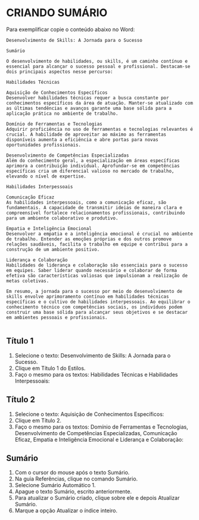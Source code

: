 # CRIANDO SUMÁRIO

Para exemplificar copie o conteúdo abaixo no Word:

```
Desenvolvimento de Skills: A Jornada para o Sucesso

Sumário

O desenvolvimento de habilidades, ou skills, é um caminho contínuo e essencial para alcançar o sucesso pessoal e profissional. Destacam-se dois principais aspectos nesse percurso:

Habilidades Técnicas

Aquisição de Conhecimentos Específicos
Desenvolver habilidades técnicas requer a busca constante por conhecimentos específicos da área de atuação. Manter-se atualizado com as últimas tendências e avanços garante uma base sólida para a aplicação prática no ambiente de trabalho.

Domínio de Ferramentas e Tecnologias
Adquirir proficiência no uso de ferramentas e tecnologias relevantes é crucial. A habilidade de aproveitar ao máximo as ferramentas disponíveis aumenta a eficiência e abre portas para novas oportunidades profissionais.

Desenvolvimento de Competências Especializadas
Além do conhecimento geral, a especialização em áreas específicas aprimora a contribuição individual. Aprofundar-se em competências específicas cria um diferencial valioso no mercado de trabalho, elevando o nível de expertise.

Habilidades Interpessoais

Comunicação Eficaz
As habilidades interpessoais, como a comunicação eficaz, são fundamentais. A capacidade de transmitir ideias de maneira clara e compreensível fortalece relacionamentos profissionais, contribuindo para um ambiente colaborativo e produtivo.

Empatia e Inteligência Emocional
Desenvolver a empatia e a inteligência emocional é crucial no ambiente de trabalho. Entender as emoções próprias e dos outros promove relações saudáveis, facilita o trabalho em equipe e contribui para a construção de um ambiente positivo.

Liderança e Colaboração
Habilidades de liderança e colaboração são essenciais para o sucesso em equipes. Saber liderar quando necessário e colaborar de forma efetiva são características valiosas que impulsionam a realização de metas coletivas.

Em resumo, a jornada para o sucesso por meio do desenvolvimento de skills envolve aprimoramento contínuo em habilidades técnicas específicas e o cultivo de habilidades interpessoais. Ao equilibrar o conhecimento técnico com competências sociais, os indivíduos podem construir uma base sólida para alcançar seus objetivos e se destacar em ambientes pessoais e profissionais.


```

## Título 1

1. Selecione o texto: Desenvolvimento de Skills: A Jornada para o Sucesso.
2. Clique em Título 1 do Estilos.
3. Faço o mesmo para os textos: Habilidades Técnicas e Habilidades Interpessoais:

## Título 2

1. Selecione o texto: Aquisição de Conhecimentos Específicos:
2. Clique em Título 2.
3. Faço o mesmo para os textos: Domínio de Ferramentas e Tecnologias, Desenvolvimento de Competências Especializadas, Comunicação Eficaz, Empatia e Inteligência Emocional e Liderança e Colaboração:

## Sumário

1. Com o cursor do mouse após o texto Sumário.
2. Na guia Referências, clique no comando Sumário.
3. Selecione Sumário Automático 1.
4. Apague o texto Sumário, escrito anteriormente.
5. Para atualizar o Sumário criado, clique sobre ele e depois Atualizar Sumário.
6. Marque a opção Atualizar o índice inteiro.

